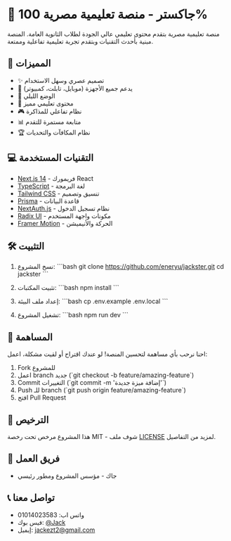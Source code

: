 # 🍉 جاكستر - منصة تعليمية مصرية 100%

منصة تعليمية مصرية بتقدم محتوى تعليمي عالي الجودة لطلاب الثانوية العامة. المنصة مبنية بأحدث التقنيات وبتقدم تجربة تعليمية تفاعلية وممتعة.

## 🚀 المميزات

- ✨ تصميم عصري وسهل الاستخدام
- 📱 يدعم جميع الأجهزة (موبايل، تابلت، كمبيوتر)
- 🌙 الوضع الليلي
- 🎯 محتوى تعليمي مميز
- 🎮 نظام تفاعلي للمذاكرة
- 📊 متابعة مستمرة للتقدم
- 🏆 نظام المكافآت والتحديات

## 💻 التقنيات المستخدمة

- [Next.js 14](https://nextjs.org/) - فريمورك React
- [TypeScript](https://www.typescriptlang.org/) - لغة البرمجة
- [Tailwind CSS](https://tailwindcss.com/) - تنسيق وتصميم
- [Prisma](https://www.prisma.io/) - قاعدة البيانات
- [NextAuth.js](https://next-auth.js.org/) - نظام تسجيل الدخول
- [Radix UI](https://www.radix-ui.com/) - مكونات واجهة المستخدم
- [Framer Motion](https://www.framer.com/motion/) - الحركة والأنيميشن

## 🛠️ التثبيت

1. نسخ المشروع:
\`\`\`bash
git clone https://github.com/eneryu/jackster.git
cd jackster
\`\`\`

2. تثبيت المكتبات:
\`\`\`bash
npm install
\`\`\`

3. إعداد ملف البيئة:
\`\`\`bash
cp .env.example .env.local
\`\`\`

4. تشغيل المشروع:
\`\`\`bash
npm run dev
\`\`\`

## 📝 المساهمة

احنا نرحب بأي مساهمة لتحسين المنصة! لو عندك اقتراح أو لقيت مشكلة، اعمل:

1. Fork للمشروع
2. اعمل branch جديد (\`git checkout -b feature/amazing-feature\`)
3. Commit التغييرات (\`git commit -m 'إضافة ميزة جديدة'\`)
4. Push للـ branch (\`git push origin feature/amazing-feature\`)
5. افتح Pull Request

## 📄 الترخيص

هذا المشروع مرخص تحت رخصة MIT - شوف ملف [LICENSE](LICENSE) لمزيد من التفاصيل.

## 👥 فريق العمل

- جاك - مؤسس المشروع ومطور رئيسي

## 📞 تواصل معنا

- واتس اب: 01014023583
- فيس بوك: [@Jack](https://www.facebook.com/jack2xii)
- إيميل: jackezt2@gmail.com
